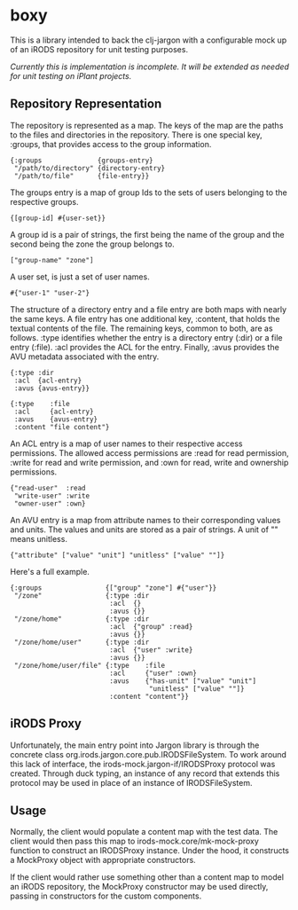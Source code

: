 # boxy

This is a library intended to back the clj-jargon with a configurable mock up of
an iRODS repository for unit testing purposes.

_Currently this is implementation is incomplete.  It will be extended as needed 
for unit testing on iPlant projects._


## Repository Representation

The repository is represented as a map.  The keys of the map are the paths to 
the files and directories in the repository.  There is one special key, :groups, 
that provides access to the group information.  

    {:groups              {groups-entry}
     "/path/to/directory" {directory-entry}
     "/path/to/file"      {file-entry}}

The groups entry is a map of group Ids to the sets of users belonging to the
respective groups.

    {[group-id] #{user-set}}

A group id is a pair of strings, the first being the name of the group and the 
second being the zone the group belongs to.

    ["group-name" "zone"]

A user set, is just a set of user names.

    #{"user-1" "user-2"}

The structure of a directory entry and a file entry are both maps with nearly
the same keys.  A file entry has one additional key, :content, that holds the
textual contents of the file.  The remaining keys, common to both, are as 
follows.  :type identifies whether the entry is a directory entry (:dir) or a
file entry (:file).  :acl provides the ACL for the entry.  Finally, :avus
provides the AVU metadata associated with the entry.

    {:type :dir
     :acl  {acl-entry}
     :avus {avus-entry}}

    {:type    :file
     :acl     {acl-entry}
     :avus    {avus-entry}
     :content "file content"}

An ACL entry is a map of user names to their respective access permissions.  The 
allowed access permissions are :read for read permission, :write for read and 
write permission, and :own for read, write and ownership permissions.

    {"read-user"  :read
     "write-user" :write
     "owner-user" :own}

An AVU entry is a map from attribute names to their corresponding values and 
units.  The values and units are stored as a pair of strings.  A unit of "" 
means unitless.  

    {"attribute" ["value" "unit"] "unitless" ["value" ""]} 

Here's a full example.

    {:groups                {["group" "zone"] #{"user"}} 
     "/zone"                {:type :dir
                             :acl  {}
                             :avus {}}
     "/zone/home"           {:type :dir
                             :acl  {"group" :read}
                             :avus {}}
     "/zone/home/user"      {:type :dir
                             :acl  {"user" :write}
                             :avus {}}
     "/zone/home/user/file" {:type    :file
                             :acl     {"user" :own}
                             :avus    {"has-unit" ["value" "unit"] 
                                       "unitless" ["value" ""]}
                             :content "content"}}


## iRODS Proxy

Unfortunately, the main entry point into Jargon library is through the concrete
class org.irods.jargon.core.pub.IRODSFileSystem.  To work around this lack of
interface, the irods-mock.jargon-if/IRODSProxy protocol was created.  Through 
duck typing, an instance of any record that extends this protocol may be used in 
place of an instance of IRODSFileSystem.


## Usage

Normally, the client would populate a content map with the test data.  The 
client would then pass this map to irods-mock.core/mk-mock-proxy function to
construct an IRODSProxy instance.  Under the hood, it constructs a MockProxy
object with appropriate constructors.

If the client would rather use something other than a content map to model an
iRODS repository, the MockProxy constructor may be used directly, passing in
constructors for the custom components.
